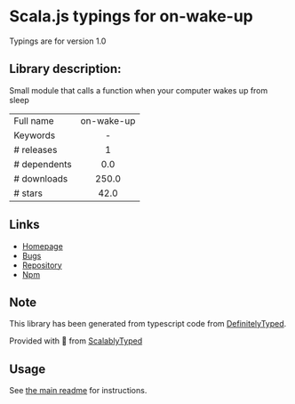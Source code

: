 
# Scala.js typings for on-wake-up

Typings are for version 1.0

## Library description:
Small module that calls a function when your computer wakes up from sleep

|                    |                 |
| ------------------ | :-------------: |
| Full name          | on-wake-up |
| Keywords           | - |
| # releases         | 1 |
| # dependents       | 0.0 |
| # downloads        | 250.0 |
| # stars            | 42.0 |

## Links
- [Homepage](https://github.com/mafintosh/on-wake-up)
- [Bugs](https://github.com/mafintosh/on-wake-up/issues)
- [Repository](https://github.com/mafintosh/on-wake-up)
- [Npm](https://www.npmjs.com/package/on-wake-up)
    


## Note
This library has been generated from typescript code from [DefinitelyTyped](https://definitelytyped.org).

Provided with :purple_heart: from [ScalablyTyped](https://github.com/oyvindberg/ScalablyTyped)

## Usage
See [the main readme](../../readme.md) for instructions.


